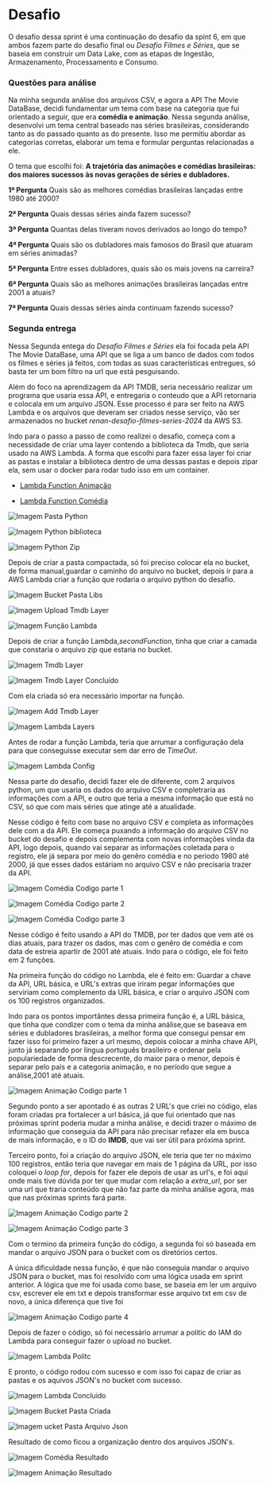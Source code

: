# Desafio
O desafio dessa sprint é uma continuação do desafio da spint 6, em que ambos fazem parte do desafio final ou *Desafio Filmes e Séries*, que se baseia em construir um Data Lake, com as etapas de Ingestão, Armazenamento, Processamento e Consumo.

### Questões para análise
Na minha segunda análise dos arquivos CSV, e agora a API The Movie DataBase, decidi fundamentar um tema com base na categoria que fui orientado a seguir, que era __comédia e animação__. Nessa segunda análise, desenvolvi um tema central baseado nas séries brasileiras, considerando tanto as do passado quanto as do presente. Isso me permitiu abordar as categorias corretas, elaborar um tema e formular perguntas relacionadas a ele.

O tema que escolhi foi:
__A trajetória das animações e comédias brasileiras: dos maiores sucessos às novas gerações de séries e dubladores.__

__1ª Pergunta__
Quais são as melhores comédias brasileiras lançadas entre 1980 até 2000?

__2ª Pergunta__
Quais dessas séries ainda fazem sucesso?

__3ª Pergunta__
Quantas delas tiveram novos derivados ao longo do tempo?

__4ª Pergunta__
Quais são os dubladores mais famosos do Brasil que atuaram em séries animadas?

__5ª Pergunta__
Entre esses dubladores, quais são os mais jovens na carreira?

__6ª Pergunta__
Quais são as melhores animações brasileiras lançadas entre 2001 a atuais?


__7ª Pergunta__
Quais dessas séries ainda continuam fazendo sucesso?


### Segunda entrega

Nessa Segunda entega do *Desafio Filmes e Séries* ela foi focada pela API The Movie DataBase, uma API que se liga a um banco de dados com todos os filmes e séries já feitos, com todas as suas características entregues, só basta ter um bom filtro na url que está pesguisando.

Além do foco na aprendizagem da API TMDB, seria necessário realizar um programa que usaria essa API, e entregaria o conteudo que a API retornaria e colocala em um arquivo JSON. Esse processo é para ser feito na AWS Lambda e os arquivos que deveram ser criados nesse serviço, vão ser armazenados no bucket *renan-desafio-filmes-series-2024* da AWS S3.

Indo para o passo a passo de como realizei o desafio, começa com a necessidade de criar uma layer contendo a biblioteca da Tmdb, que seria usado na AWS Lambda. A forma que escolhi para fazer essa layer foi criar as pastas e instalar a biblioteca dentro de uma dessas pastas e depois zipar ela, sem usar o docker para rodar tudo isso em um container.

- [Lambda Function Animação](./lambda_function_animacao.py)

- [Lambda Function Comédia](./lambda_function_comedia.py)


![Imagem Pasta Python](../evidencias/PastaPython.png)


![Imagem Python biblioteca](../evidencias/PythonBiblioteca.png)


![Imagem Python Zip](../evidencias/PythonZip.png)


Depois de criar a pasta compactada, só foi preciso colocar ela no bucket, de forma manual,guardar o caminho do arquivo no bucket, depois ir para a AWS Lambda criar a função que rodaria o arquivo python do desafio.


![Imagem Bucket Pasta Libs](../evidencias/BucketPastaLibs.png)


![Imagem Upload Tmdb Layer](../evidencias/UploadoTmdbLayer.png)


![Imagem Função Lambda](../evidencias/FuncaoLambda.png)


Depois de criar a função Lambda,*secondFunction*, tinha que criar a camada que constaria o arquivo zip que estaria no bucket. 

![Imagem Tmdb Layer](../evidencias/TmdbLayer.png)


![Imagem Tmdb Layer Concluído](../evidencias/TmdbLayerConcluido.png)

Com ela criada só era necessário importar na função.

![Imagem Add Tmdb Layer](../evidencias/AddTmdbLayer.png)


![Imagem Lambda Layers](../evidencias/LambdaLayers.png)

Antes de rodar a função Lambda, teria que arrumar a configuração dela para que conseguisse executar sem dar erro de *TimeOut*.


![Imagem Lambda Config](../evidencias/LambdaConfig.png)


Nessa parte do desafio, decidi fazer ele de diferente, com 2 arquivos python, um que usaria os dados do arquivo CSV e completraria as informações com a API, e outro que teria a mesma informação que está no CSV, só que com mais séries que atinge até a atualidade.

Nesse código é feito com base no arquivo CSV e completa as informações dele com a da API. Ele começa puxando a informação do arquivo CSV no bucket do desafio e depois complementa com novas informações vinda da API, logo depois, quando vai separar as informações coletada para o registro, ele já separa por meio do genêro comédia e no periodo 1980 até 2000, já que esses dados estáriam no arquivo CSV e não precisaria trazer da API.


![Imagem Comédia Codigo parte 1](../evidencias/ComediaCodigo.png)


![Imagem Comédia Codigo parte 2](../evidencias/ComediaCodigo2.png)


![Imagem Comédia Codigo parte 3](../evidencias/ComediaCodigo3.png)



Nesse código é feito usando a API do TMDB, por ter dados que vem até os dias atuais, para trazer os dados, mas com o genêro de comédia e com data de estreia apartir de 2001 até atuais. Indo para o código, ele foi feito em 2 funções.

Na primeira função do código no Lambda, ele é feito em: Guardar a chave da API, URL básica, e URL's extras que iriram pegar informações que serviriam como complemento da URL básica, e criar o arquivo JSON com os 100 registros organizados.

Indo para os pontos importântes dessa primeira função é, a URL básica, que tinha que condizer com o tema da minha análise,que se baseava em séries e dubladores brasileiras, a melhor forma que consegui pensar em fazer isso foi primeiro fazer a url mesmo, depois colocar a minha chave API, junto já separando por lingua português brasileiro e ordenar pela populariedade de forma descrecente, do maior para o menor, depois é separar pelo país e a categoria animação, e no período que segue a análise,2001 até atuais.


![Imagem Animação Codigo parte 1](../evidencias/AnimacaoCodigo.png)


Segundo ponto a ser apontado é as outras 2 URL's que criei no código, elas foram criadas pra fortalecer a url básica, já que fui orientado que nas próximas sprint poderia mudar a minha análise, e decidi trazer o máximo de informação que conseguia da API para não precisar refazer ela em busca de mais informação, e o ID do __IMDB__, que vai ser útil para próxima sprint.

Terceiro ponto, foi a criação do arquivo JSON, ele teria que ter no máximo 100 registros, então teria que navegar em mais de 1 página da URL, por isso coloquei o *loop for*, depois for fazer ele depois de usar as url's, e foi aqui onde mais tive dúvida por ter que mudar com relação a *extra_url*, por ser uma url que traria conteúdo que não faz parte da minha análise agora, mas que nas próximas sprints fará parte.


![Imagem Animação Codigo parte 2](../evidencias/AnimacaoCodigo2.png)


![Imagem Animação Codigo parte 3](../evidencias/AnimacaoCodigo3.png)


Com o termino da primeira função do código, a segunda foi só baseada em mandar o arquivo JSON para o bucket com os diretórios certos.

A única dificuldade nessa função, é que não conseguia mandar o arquivo JSON para o bucket, mas foi resolvido com uma lógica usada em sprint anterior. A lógica que me foi usada como base, se baseia em ler um arquivo csv, escrever ele em txt e depois transformar esse arquivo txt em csv de novo, a única diferença que tive foi 


![Imagem Animação Codigo parte 4](../evidencias/AnimacaoCodigo4.png)


Depois de fazer o código, só foi necessário arrumar a politic do IAM do Lambda para conseguir fazer o upload no bucket.

![Imagem Lambda Politc](../evidencias/LambdaIamPolitic.png)


E pronto, o código rodou com sucesso e com isso foi capaz de criar as pastas e os aquivos JSON's no bucket com sucesso.


![Imagem Lambda Concluido](../evidencias/LambdaConcluido.png)


![Imagem Bucket Pasta Criada](../evidencias/BucketPastaCriada.png)


![Imagem ucket Pasta Arquivo Json](../evidencias/BucketPastaArquivoJson.png)


Resultado de como ficou a organização dentro dos arquivos JSON's.

![Imagem Comédia Resultado](../evidencias/ComediaResultado.png)

![Imagem Animação Resultado](../evidencias/AnimacaoResultado.png)
